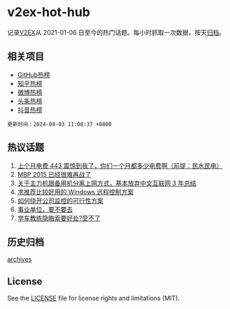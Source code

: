 # v2ex-hot-hub

 记录[V2EX](https://www.v2ex.com/)从 2021-01-06 日至今的热门话题。每小时抓取一次数据，按天[归档](archives)。
 
 ## 相关项目

- [GitHub热榜](https://github.com/lonnyzhang423/github-hot-hub)
- [知乎热榜](https://github.com/lonnyzhang423/zhihu-hot-hub)
- [微博热榜](https://github.com/lonnyzhang423/weibo-hot-hub)
- [头条热榜](https://github.com/lonnyzhang423/toutiao-hot-hub)
- [抖音热榜](https://github.com/lonnyzhang423/douyin-hot-hub)


 `更新时间：2024-08-03 11:08:37 +0800`

## 热议话题

1. [上个月电费 443 震惊到我了，你们一个月都多少电费啊（前提：民水民电）](https://www.v2ex.com/t/1061951)
1. [MBP 2015 已经很难再战了](https://www.v2ex.com/t/1062005)
1. [关于主力机跟备用机分离上网方式，基本放弃中文互联网 3 年总结](https://www.v2ex.com/t/1061957)
1. [求推荐比较好用的 Windows 远程控制方案](https://www.v2ex.com/t/1062036)
1. [如何绕开公司监控的可行性方案](https://www.v2ex.com/t/1062053)
1. [事业单位，要不要去](https://www.v2ex.com/t/1061971)
1. [学车教练隐晦索要好处?受不了](https://www.v2ex.com/t/1062002)

## 历史归档

[archives](archives)

## License

See the [LICENSE](LICENSE) file for license rights and limitations (MIT).
